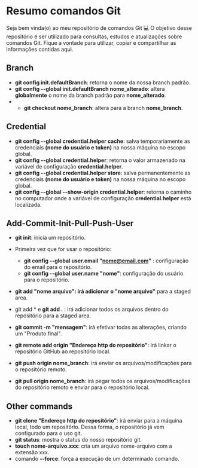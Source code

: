 # Resumo comandos Git
Seja bem vinda(o) ao meu repositório de comandos Git 💻
O objetivo desse repositório é ser utilizado para consultas, estudos e atualizações sobre comandos Git.
Fique a vontade para utilizar, copiar e compartilhar as informações contidas aqui.
## Branch
- **git config init.defaultBranch**: retorna o nome da nossa branch padrão.
- **git config --global init.defaultBranch nome_alterado**: altera **globalmente** o nome da branch padrão para **nome_alterado**.
- - **git checkout nome_branch**: altera para a branch **nome_branch**.
## Credential
- **git config --global credential.helper cache**: salva temporariamente as credenciais **(nome do usuário e token)** na nossa máquina no escopo global.
- **git config --global credential.helper**: retorna o valor armazenado na variável de configuração **credential.helper**.
- **git config --global credential.helper store**: salva permanentemente as credenciais **(nome do usuário e token)** na nossa máquina no escopo global.
- **git config --global --show-origin credential.helper**: retorna o caminho no computador onde a variável de configuração **credential.helper** está localizada.
## Add-Commit-Init-Pull-Push-User
- **git init**: inicia um repositório.
- Primeira vez que for usar o repositório:
  - **git config --global user.email "nome@email.com"** :  configuração do email para o repositório.
  - **git config --global user.name "nome"**: configuração do usuário para o repositório.

- **git add "nome arquivo": irá adicionar o "nome arquivo"** para a staged area.
- git add * e **git add .** : irá adicionar todos os arquivos dentro do repositório para a staged area.
- **git commit -m "mensagem"**: irá efetivar todas as alterações, criando um "Produto final".
- **git remote add origin "Endereço http do repositório"**: irá linkar o repositório GitHub ao repositório local.
- **git push origin nome_branch**: irá enviar  os arquivos/modificações para o repositório remoto.
- **git pull origin nome_branch**: irá pegar todos os arquivos/modificações do repositório remoto e enviar para o repositório local.
## Other commands
- **git clone "Endereço http do repositório"**: irá enviar para a máquina local, todo um repositório.  Dessa forma, o repositório já vem configurado para o uso git.
- **git status**: mostra o status do nosso repositório git.
- **touch nome-arquivo.xxx**: cria um arquivo nome-arquivo com a extensão xxx.
- comando **--force**: força a execução de um determinado comando.
